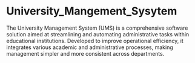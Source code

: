 # University_Mangement_Sysytem
The University Management System (UMS) is a comprehensive software solution aimed at streamlining and automating administrative tasks within educational institutions. Developed to improve operational efficiency, it integrates various academic and administrative processes, making management simpler and more consistent across departments.
